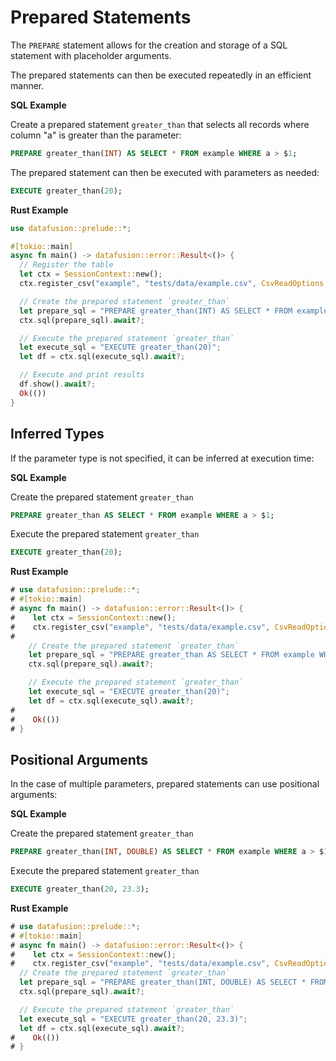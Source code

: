 <!---
  Licensed to the Apache Software Foundation (ASF) under one
  or more contributor license agreements.  See the NOTICE file
  distributed with this work for additional information
  regarding copyright ownership.  The ASF licenses this file
  to you under the Apache License, Version 2.0 (the
  "License"); you may not use this file except in compliance
  with the License.  You may obtain a copy of the License at

    http://www.apache.org/licenses/LICENSE-2.0

  Unless required by applicable law or agreed to in writing,
  software distributed under the License is distributed on an
  "AS IS" BASIS, WITHOUT WARRANTIES OR CONDITIONS OF ANY
  KIND, either express or implied.  See the License for the
  specific language governing permissions and limitations
  under the License.
-->

# Prepared Statements

The `PREPARE` statement allows for the creation and storage of a SQL statement with placeholder arguments.

The prepared statements can then be executed repeatedly in an efficient manner.

**SQL Example**

Create a prepared statement `greater_than` that selects all records where column "a" is greater than the parameter:

```sql
PREPARE greater_than(INT) AS SELECT * FROM example WHERE a > $1;
```

The prepared statement can then be executed with parameters as needed:

```sql
EXECUTE greater_than(20);
```

**Rust Example**

```rust
use datafusion::prelude::*;

#[tokio::main]
async fn main() -> datafusion::error::Result<()> {
  // Register the table
  let ctx = SessionContext::new();
  ctx.register_csv("example", "tests/data/example.csv", CsvReadOptions::new()).await?;

  // Create the prepared statement `greater_than`
  let prepare_sql = "PREPARE greater_than(INT) AS SELECT * FROM example WHERE a > $1";
  ctx.sql(prepare_sql).await?;

  // Execute the prepared statement `greater_than`
  let execute_sql = "EXECUTE greater_than(20)";
  let df = ctx.sql(execute_sql).await?;

  // Execute and print results
  df.show().await?;
  Ok(())
}
```

## Inferred Types

If the parameter type is not specified, it can be inferred at execution time:

**SQL Example**

Create the prepared statement `greater_than`

```sql
PREPARE greater_than AS SELECT * FROM example WHERE a > $1;
```

Execute the prepared statement `greater_than`

```sql
EXECUTE greater_than(20);
```

**Rust Example**

```rust
# use datafusion::prelude::*;
# #[tokio::main]
# async fn main() -> datafusion::error::Result<()> {
#    let ctx = SessionContext::new();
#    ctx.register_csv("example", "tests/data/example.csv", CsvReadOptions::new()).await?;
#
    // Create the prepared statement `greater_than`
    let prepare_sql = "PREPARE greater_than AS SELECT * FROM example WHERE a > $1";
    ctx.sql(prepare_sql).await?;

    // Execute the prepared statement `greater_than`
    let execute_sql = "EXECUTE greater_than(20)";
    let df = ctx.sql(execute_sql).await?;
#
#    Ok(())
# }
```

## Positional Arguments

In the case of multiple parameters, prepared statements can use positional arguments:

**SQL Example**

Create the prepared statement `greater_than`

```sql
PREPARE greater_than(INT, DOUBLE) AS SELECT * FROM example WHERE a > $1 AND b > $2;
```

Execute the prepared statement `greater_than`

```sql
EXECUTE greater_than(20, 23.3);
```

**Rust Example**

```rust
# use datafusion::prelude::*;
# #[tokio::main]
# async fn main() -> datafusion::error::Result<()> {
#    let ctx = SessionContext::new();
#    ctx.register_csv("example", "tests/data/example.csv", CsvReadOptions::new()).await?;
  // Create the prepared statement `greater_than`
  let prepare_sql = "PREPARE greater_than(INT, DOUBLE) AS SELECT * FROM example WHERE a > $1 AND b > $2";
  ctx.sql(prepare_sql).await?;

  // Execute the prepared statement `greater_than`
  let execute_sql = "EXECUTE greater_than(20, 23.3)";
  let df = ctx.sql(execute_sql).await?;
#    Ok(())
# }
```
